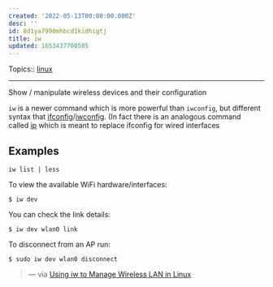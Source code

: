 ```yaml
---
created: '2022-05-13T00:00:00.000Z'
desc: ''
id: 8d1ya7990mhbcd1kidhigtj
title: iw
updated: 1653437708505
---
```

   
Topics::  [linux](../topics/linux.md)   
   
   
---   
   
Show / manipulate wireless devices and their configuration   
   
`iw` is a newer command which is more powerful than `iwconfig`, but different syntax that [ifconfig](../devlog/ifconfig.md)/[iwconfig](/not_created.md). (In fact there is an analogous command called [ip](../devlog/ip.md) which is meant to replace ifconfig for wired interfaces   
   
## Examples   
   
```
iw list | less
```
   
   
To view the available WiFi hardware/interfaces:   
   
```
$ iw dev
```
   
   
You can check the link details:   
   
```
$ iw dev wlan0 link
```
   
   
To disconnect from an AP run:   
   
```
$ sudo iw dev wlan0 disconnect
```
   
   
> — via [Using iw to Manage Wireless LAN in Linux](http://ict.siit.tu.ac.th/help/iw)